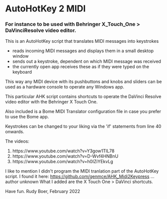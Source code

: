 # AutoHotKey 2 MIDI

### For instance to be used with Behringer X_Touch_One > DaVinciResolve video editor.

This is an AutoHotKey script that translates MIDI messages into keystrokes
 - reads incoming MIDI messages and displays them in a small desktop window
 - sends out a keystroke, dependent on which MIDI message was received
 - the currently open app receives these as if they were typed on the keyboard
 
 This way any MIDI device with its pushbuttons and knobs and sliders can be used as a hardware
 console to operate any Windows app.
 
 This particular AHK script contains shortcuts to operate the DaVinci Resolve
 video editor with the Behringer X Touch One.
 
 Also included is a Bome MIDI Translator configuration file in case you prefer to use the Bome app.
 
 Keystrokes can be changed to your liking via the 'if' statements from line 40 onwards.
 
The videos:
<ol>
 <li>https://www.youtube.com/watch?v=Y3gow1TlL78</li>
 <li>https://www.youtube.com/watch?v=D-Wvf4HNBnU</li>
 <li>https://www.youtube.com/watch?v=h0IZiYEkvLg</li>
</ol>
 
 I like to mention I didn't program the MIDI tranlation part of the AutoHotKey script.
 I found it here: https://github.com/genmce/AHK_Midi2Keypress ... author unknown
 What I added are the X Touch One > DaVinci shortcuts.
 
 Have fun.
 Rudy Boer, February 2022
 
